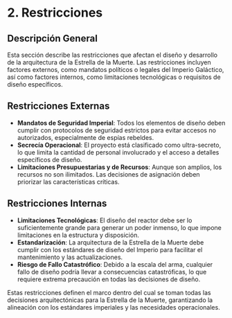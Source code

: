# 2. Restricciones

## Descripción General

Esta sección describe las restricciones que afectan el diseño y desarrollo de la arquitectura de la Estrella de la Muerte. Las restricciones incluyen factores externos, como mandatos políticos o legales del Imperio Galáctico, así como factores internos, como limitaciones tecnológicas o requisitos de diseño específicos.

## Restricciones Externas

- **Mandatos de Seguridad Imperial**: Todos los elementos de diseño deben cumplir con protocolos de seguridad estrictos para evitar accesos no autorizados, especialmente de espías rebeldes.
- **Secrecía Operacional**: El proyecto está clasificado como ultra-secreto, lo que limita la cantidad de personal involucrado y el acceso a detalles específicos de diseño.
- **Limitaciones Presupuestarias y de Recursos**: Aunque son amplios, los recursos no son ilimitados. Las decisiones de asignación deben priorizar las características críticas.

## Restricciones Internas

- **Limitaciones Tecnológicas**: El diseño del reactor debe ser lo suficientemente grande para generar un poder inmenso, lo que impone limitaciones en la estructura y disposición.
- **Estandarización**: La arquitectura de la Estrella de la Muerte debe cumplir con los estándares de diseño del Imperio para facilitar el mantenimiento y las actualizaciones.
- **Riesgo de Fallo Catastrófico**: Debido a la escala del arma, cualquier fallo de diseño podría llevar a consecuencias catastróficas, lo que requiere extrema precaución en todas las decisiones de diseño.

Estas restricciones definen el marco dentro del cual se toman todas las decisiones arquitectónicas para la Estrella de la Muerte, garantizando la alineación con los estándares imperiales y las necesidades operacionales.
